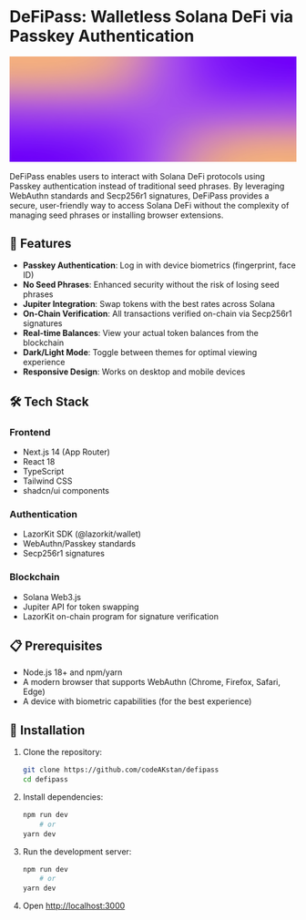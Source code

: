 # DeFiPass: Walletless Solana DeFi via Passkey Authentication

![DeFiPass Banner](public/amethyst-flow.png)

DeFiPass enables users to interact with Solana DeFi protocols using Passkey authentication instead of traditional seed phrases. By leveraging WebAuthn standards and Secp256r1 signatures, DeFiPass provides a secure, user-friendly way to access Solana DeFi without the complexity of managing seed phrases or installing browser extensions.

## 🚀 Features

- **Passkey Authentication**: Log in with device biometrics (fingerprint, face ID)
- **No Seed Phrases**: Enhanced security without the risk of losing seed phrases
- **Jupiter Integration**: Swap tokens with the best rates across Solana
- **On-Chain Verification**: All transactions verified on-chain via Secp256r1 signatures
- **Real-time Balances**: View your actual token balances from the blockchain
- **Dark/Light Mode**: Toggle between themes for optimal viewing experience
- **Responsive Design**: Works on desktop and mobile devices

## 🛠️ Tech Stack

### Frontend
- Next.js 14 (App Router)
- React 18
- TypeScript
- Tailwind CSS
- shadcn/ui components

### Authentication
- LazorKit SDK (@lazorkit/wallet)
- WebAuthn/Passkey standards
- Secp256r1 signatures

### Blockchain
- Solana Web3.js
- Jupiter API for token swapping
- LazorKit on-chain program for signature verification

## 📋 Prerequisites

- Node.js 18+ and npm/yarn
- A modern browser that supports WebAuthn (Chrome, Firefox, Safari, Edge)
- A device with biometric capabilities (for the best experience)

## 🔧 Installation

1. Clone the repository:
   ```bash
   git clone https://github.com/codeAKstan/defipass
   cd defipass

2. Install dependencies:
    ```bash
    npm run dev
        # or
    yarn dev

3. Run the development server:
    ```bash
    npm run dev
        # or
    yarn dev

4. Open [http://localhost:3000](http://localhost:3000)